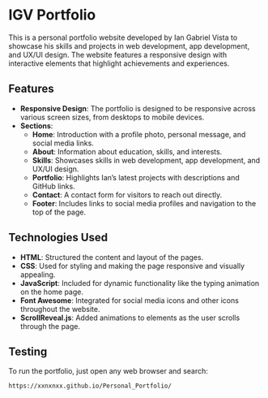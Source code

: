 # IGV Portfolio

This is a personal portfolio website developed by Ian Gabriel Vista to showcase his skills and projects in web development, app development, and UX/UI design. The website features a responsive design with interactive elements that highlight achievements and experiences.

## Features

- **Responsive Design**: The portfolio is designed to be responsive across various screen sizes, from desktops to mobile devices.
- **Sections**:
  - **Home**: Introduction with a profile photo, personal message, and social media links.
  - **About**: Information about education, skills, and interests.
  - **Skills**: Showcases skills in web development, app development, and UX/UI design.
  - **Portfolio**: Highlights Ian’s latest projects with descriptions and GitHub links.
  - **Contact**: A contact form for visitors to reach out directly.
  - **Footer**: Includes links to social media profiles and navigation to the top of the page.
  
## Technologies Used

- **HTML**: Structured the content and layout of the pages.
- **CSS**: Used for styling and making the page responsive and visually appealing.
- **JavaScript**: Included for dynamic functionality like the typing animation on the home page.
- **Font Awesome**: Integrated for social media icons and other icons throughout the website.
- **ScrollReveal.js**: Added animations to elements as the user scrolls through the page.

## Testing

   To run the portfolio, just open any web browser and search:
   ```bash
   https://xxnxnxx.github.io/Personal_Portfolio/
